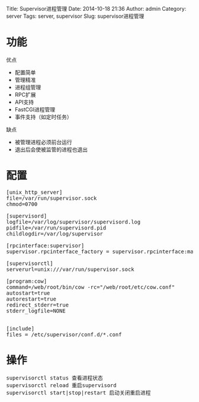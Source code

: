 Title: Supervisor进程管理
Date: 2014-10-18 21:36
Author: admin
Category: server
Tags: server, supervisor
Slug: supervisor进程管理
 
# 功能
优点

* 配置简单
* 管理精准
* 进程组管理
* RPC扩展
* API支持
* FastCGI进程管理
* 事件支持（如定时任务）

缺点

* 被管理进程必须前台运行
* 退出后会使被监管的进程也退出

# 配置

<pre>
[unix_http_server]
file=/var/run/supervisor.sock
chmod=0700

[supervisord]
logfile=/var/log/supervisor/supervisord.log
pidfile=/var/run/supervisord.pid
childlogdir=/var/log/supervisor

[rpcinterface:supervisor]
supervisor.rpcinterface_factory = supervisor.rpcinterface:make_main_rpcinterface

[supervisorctl]
serverurl=unix:///var/run/supervisor.sock

[program:cow]
command=/web/root/bin/cow -rc="/web/root/etc/cow.conf"
autostart=true
autorestart=true
redirect_stderr=true
stderr_logfile=NONE


[include]
files = /etc/supervisor/conf.d/*.conf
</pre>

# 操作

<pre>
supervisorctl status 查看进程状态
supervisorctl reload 重启supervisord
supervisorctl start|stop|restart 启动关闭重启进程
</pre> 
